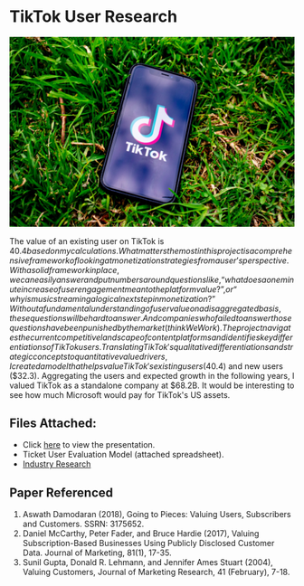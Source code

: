 # TikTok User Research
![tiktok](images/tiktok_grass.jpg)

The value of an existing user on TikTok is $40.4 based on my calculations. What matters the most in this project is a comprehensive framework of looking at monetization strategies from a user’s perspective. With a solid framework in place, we can easily answer and put numbers around questions like, “what does a one minute increase of user engagement mean to the platform value?”, or “why is music streaming a logical next step in monetization?” Without a fundamental understanding of user value on a disaggregated basis, these questions will be hard to answer. And companies who failed to answer those questions have been punished by the market (think WeWork). The project navigates the current competitive landscape of content platforms and identifies key differentiations of TikTok users. Translating TikTok's qualitative differentiations and strategic concepts to quantitative value drivers, I created a model that helps value TikTok's existing users ($40.4) and new users ($32.3). Aggregating the users and expected growth in the following years, I valued TikTok as a standalone company at $68.2B. It would be interesting to see how much Microsoft would pay for TikTok's US assets.

## Files Attached:
- Click [here](https://drive.google.com/file/d/1Jv0VgCSXFVM4Rr-WiVektq68bgFavWPD/view?usp=sharing) to view the presentation.
- Ticket User Evaluation Model (attached spreadsheet).
- [Industry Research](TikTok.ipynb)

## Paper Referenced
1. Aswath Damodaran (2018), Going to Pieces: Valuing Users, Subscribers and Customers. SSRN: 3175652.
2. Daniel McCarthy, Peter Fader, and Bruce Hardie (2017), Valuing Subscription-Based Businesses Using Publicly Disclosed Customer Data. Journal of Marketing, 81(1), 17-35. 
3. Sunil Gupta, Donald R. Lehmann, and Jennifer Ames Stuart (2004), Valuing Customers, Journal of Marketing Research, 41 (February), 7-18.
